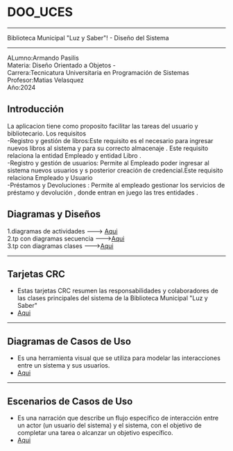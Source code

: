 # DOO_UCES
____________________________________________________________________________________________
Biblioteca Municipal "Luz y Saber"! - Diseño del Sistema
____________________________________________________________________________________________
ALumno:Armando Pasilis  
Materia: Diseño Orientado a Objetos -  
Carrera:Tecnicatura Universitaria en Programación de Sistemas  
Profesor:Matias Velasquez  
Año:2024  
## Introducción  

La aplicacion tiene como proposito facilitar las tareas del usuario y bibliotecario.
Los requisitos   
-Registro y gestión de libros:Este requisito es el necesario para ingresar nuevos libros al sistema y para su correcto almacenaje . Este requisito relaciona la entidad Empleado y entidad Libro .  
-Registro y gestión de usuarios: Permite al Empleado poder ingresar al sistema nuevos usuarios y s posterior creación de credencial.Este requisito relaciona Empleado y Usuario   
-Préstamos y Devoluciones :  Permite al empleado gestionar los servicios de préstamo y devolución , donde entran en juego las tres entidades .  

## Diagramas y Diseños

1.diagramas de actividades  ---> [Aqui](https://docs.google.com/document/d/1aC4cKl7nlpdkBW6P35O7W9UyaYTO3Xysj_CXDrlb4-I/edit)  
2.tp con diagramas secuencia  --->[Aqui](https://docs.google.com/document/d/1aC4cKl7nlpdkBW6P35O7W9UyaYTO3Xysj_CXDrlb4-I/edit)  
3.tp con diagramas clases     --->[Aqui](https://docs.google.com/document/d/1vfcTFgIY76Wxf_odAISKxG7x14f8j6R7z-pnQ6g7GZU/edit)  
____________________________________________________________________________________________
## Tarjetas CRC  
* Estas tarjetas CRC resumen las responsabilidades y colaboradores de las clases principales del sistema de la Biblioteca Municipal "Luz y Saber"   
* [Aqui](https://docs.google.com/presentation/d/1jCiKkZnsjfZlzVZz31d36C87lstlnUpBusQ_S_YL_1g/edit?usp=sharing)
__________________________________________________________________________________________
## Diagramas de Casos de Uso  
* Es una herramienta visual que se utiliza para modelar las interacciones entre un sistema y sus usuarios.  
* [Aqui](https://docs.google.com/presentation/d/14m3YRAAMCLfZwr2F_foWqe6eG-wjz8tyPMlMAubBNbc/edit?usp=sharing)
 ____________________________________________________________________________________________
## Escenarios de Casos de Uso
* Es una narración que describe un flujo específico de interacción entre un actor (un usuario del sistema) y el sistema, con el objetivo de completar una tarea o alcanzar un objetivo específico.  
*  [Aqui](https://docs.google.com/spreadsheets/d/1DsOFDdp2decXhO5Q-h-X5VQFj5rcK7yxf1D3R6Nu6v4/edit#gid=549554537)
